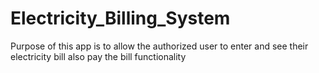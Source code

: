 # Electricity_Billing_System
Purpose of this app is to allow the authorized user to enter  and see their electricity bill also pay the bill functionality

